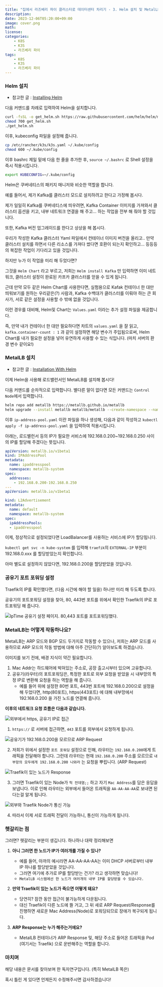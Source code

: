```yaml
---
title: "집에서 라즈베리 파이 클러스터로 데이터센터 차리기 - 3. Helm 설치 및 MetalLB로 로드 밸런서 설정하기"
description: 
date: 2023-12-06T05:20:00+09:00
image: cover.png
math: 
license: 
categories:
    - K8S
    - K3S
    - 라즈베리 파이
tags:
    - K8S
    - K3S
    - 라즈베리 파이
---
```


### Helm 설치

- 참고한 글 : [Installing Helm](https://helm.sh/docs/intro/install/)

다음 커맨드를 차례로 입력하여 Helm을 설치합니다.

```sh
curl -fsSL -o get_helm.sh https://raw.githubusercontent.com/helm/helm/main/scripts/get-helm-3
chmod 700 get_helm.sh
./get_helm.sh
```

이후, kubeconfig 파일을 설정해 줍니다.

```sh
cp /etc/rancher/k3s/k3s.yaml ~/.kube/config
chmod 600 ~/.kube/config
```

이후 bashrc 제일 밑에 다음 한 줄을 추가한 후, `source ~/.bashrc` 로 Shell 설정을 즉시 적용시킵니다.
```sh
export KUBECONFIG=~/.kube/config
```


Helm은 쿠버네티스의 패키지 매니저와 비슷한 역할을 합니다.

예를 들어서, 제가 Kafka를 클러스터 모드로 설치하려고 한다고 가정해 봅시다.

제가 일일히 Kafka를 쿠버네티스에 띄우려면, Kafka Container 이미지를 가져와서 클러스터 옵션을 키고, 내부 네트워크 연결을 해 주고... 하는 작업을 전부 해 줘야 할 것입니다.

또한, Kafka 버전 업그레이드를 한다고 상상을 해 봅시다.

우리가 작성한 Kafka 클러스터 Yaml 파일에서 컨테이너 이미지 버전을 올리고.. 만약 클러스터 설치를 하면서 다른 리소스를 가져다 썼다면 호환이 되는지 확인하고... 등등등의 복잡한 작업이 기다리고 있을 것입니다.

하지만 누가 이 작업을 미리 해 두었다면?

그것을 `Helm Chart` 라고 부르고, 저희는 `Helm install Kafka` 만 입력하면 이미 네트워크, 클러스터 설정이 완료된 카프카 클러스터를 얻을 수 있게 됩니다.

근데 만약 모두 같은 Helm Chart를 사용한다면, 실험용으로 Kafak 컨테이너 한 대만 띄워보기를 원하는 우리같은(?) 사람과, Kafka 수백대가 클러스터를 이뤄야 하는 큰 회사가, 서로 같은 설정을 사용할 수 밖에 없을 것입니다.

이런 경우를 대비해, Helm및 Chart는 `Values.yaml` 이라는 추가 설정 파일을 제공합니다.

즉, 만약 내가 컨테이너 한 대만 필요하다면 차트의 `values.yaml` 을 잘 읽고, `kafka.container-count : 1` 과 같이 설정하면 해당 변수가 주입됨으로써, Helm Chart를 내가 필요한 설정을 넣어 유연하게 사용할 수 있는 식입니다. (마치 서버의 환경 변수 같이요!)

### MetalLB 설치

- 참고한 글 : [Installation With Helm](https://metallb.universe.tf/installation/)

이제 Helm을 사용해 로드밸런서인 MetalLB를 설치해 봅시다!

다음 커맨드를 순차적으로 입력합니다. 별다른 말이 없다면 모든 커맨드는 `Control Node`에서 입력합니다.

```sh
helm repo add metallb https://metallb.github.io/metallb
helm upgrade --install metallb metallb/metallb --create-namespace --namespace metallb-system --wait
```

이후 `ip-address-pool.yaml` 이란 파일을 하나 생성해, 다음과 같이 작성하고 `kubectl apply -f ip-address-pool.yaml` 을 입력하여 적용시킵니다.

아래는, 로드밸런서 등의 IP가 필요한 서비스에 192.168.0.200~192.168.0.250 사이의 IP를 할당해 주겠다는 뜻입니다.

```yaml
apiVersion: metallb.io/v1beta1
kind: IPAddressPool
metadata:
  name: ipaddresspool
  namespace: metallb-system
spec:
  addresses:
    - 192.168.0.200-192.168.0.250
---
apiVersion: metallb.io/v1beta1

kind: L2Advertisement
metadata:
  name: default
  namespace: metallb-system
spec:
  ipAddressPools:
  - ipaddresspool
```

이제, 정상적으로 설정되었다면 LoadBalancer를 사용하는 서비스에 IP가 할당됩니다.

`kubectl get svc -n kube-system` 를 입력해 `traefik`의 `EXTERNAL-IP` 부분이 192.168.0.xxx 를 할당받았는지 확인합니다.

아마 별도로 설정하지 않았다면, 192.168.0.200을 할당받았을 것입니다.

### 공유기 포트 포워딩 설정

Traefik의 IP를 확인했다면, (다음 시간에 해야 할 일을) 하나만 미리 해 두도록 합니다.

공유기의 포트포워딩 설정을 찾아, 80, 443번 포트를 위에서 확인한 Traefik의 IP로 포트포워딩 해 줍니다.

![IpTime 공유기 설정 페이지. 80,443 포트를 포트포워딩했다.](image.png)

### MetalLB는 어떻게 작동하나요?

MetalLB는 ARP 모드와 BGP 모드 두가지로 작동할 수 있으나, 저희는 ARP 모드를 사용하므로 ARP 모드의 작동 방법에 대해 아주 간단히(?) 알아보도록 하겠습니다.

이미지를 보기 전에, 배경 지식이 약간 필요합니다.

1. Mac Addr는 하드웨어에 박혀있는 주소로, 공장 출고시부터 있으며 고유합니다.
2. 공유기(라우터)의 포트포워딩은, 특정한 포트로 외부 요청을 받았을 시 내부망의 특정 IP로 변환해 요청을 하는 역할을 해 줍니다.
    - 예를 들어 위에 설정한 80번 포트, 443번 포트에 192.168.0.200으로 설정을 해 두었다면, http(80포트), https(443포트) 에 대해 내부망에서 192.168.0.200 을 가진 노드를 연결해 줍니다.


**이후의 네트워크 요청 흐름은 다음과 같습니다.**

![외부에서 https, 공유기 IP로 접근](image-1.png)

1. `https://` 로 서버에 접근하면, `443` 포트를 외부에서 요청하게 됩니다.

![공유기가 192.168.0.200을 모르므로 ARP Request](image-2.png)

2. 저희가 위에서 설정한 `포트 포워딩` 설정으로 인해, 라우터는 `192.168.0.200`에게 트래픽을 전달해야 합니다. 그런데 라우터는 현재 `192.168.0.200` 주소를 모르므로 `내부망의 모두에게 192.168.0.200 나와라` 는 요청을 뿌립니다. (ARP Request)

![Traefik이 있는 노드가 Response](image-3.png)

3. 그러면 Traefik이 있는 Node가 `헉 전데염;;` 하고 자기 `Mac Address`를 담은 응답을 보냅니다. 이로 인해 라우터는 외부에서 들어온 트래픽을 `AA-AA-AA-AA`로 보내면 된다는걸 알게 됩니다.

![외부와 Traefik Node가 통신 가능](image-4.png)

4. 따라서 이제 서로 트래픽 전달이 가능하니, 통신이 가능하게 됩니다.

### 헷갈리는 점

그러면? 헷갈리는 부분이 생깁니다. 하나하나 대략 정리해보면

1. **아니 그러면 한 노드가 IP가 여러개를 가질 수 있나?**
    - 예를 들어, 아까의 예시라면 AA-AA-AA-AA는 이미 DHCP 서버로부터 내부 IP 하나를 할당받았을 것입니다.
    - 그러면 여기에 추가로 IP를 할당받는 건가? 라고 생각하면 맞습니다!
    - `MetalLB 시스템에선 한 노드가 여러개의 내부 IP를 할당받을 수 있습니다.`

2. **만약 Traefik이 있는 노드가 죽으면 어떻게 돼요?**
    - 당연히? 잠깐 동안 접근이 불가능하게 다운됩니다.
    - 대신 Traefik이 다른 노드에 뜰 거고, 그 뒤 새로 ARP Request/Response를 진행하면 새로운 Mac Address(Node)로 포워딩되므로 장애가 복구되게 됩니다.

3. **ARP Response는 누가 해주는거에요?**
   - MetalLB 컨테이너가 ARP Response 및, 해당 주소로 들어온 트래픽을 Pod (여기서는 Traefik) 으로 운반해주는 역할을 합니다.


### 마치며

해당 내용은 문서를 찾아보며 한 독자연구입니다. (특히 MetalLB 쪽은)

혹시 틀린 게 있다면 언제든지 수정해주시면 감사하겠습니다!